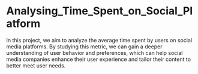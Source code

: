 # Analysing_Time_Spent_on_Social_Platform
In this project, we aim to analyze the average time spent by users on social media platforms. By studying this metric, we can gain a deeper understanding of user behavior and preferences, which can help social media companies enhance their user experience and tailor their content to better meet user needs. 
